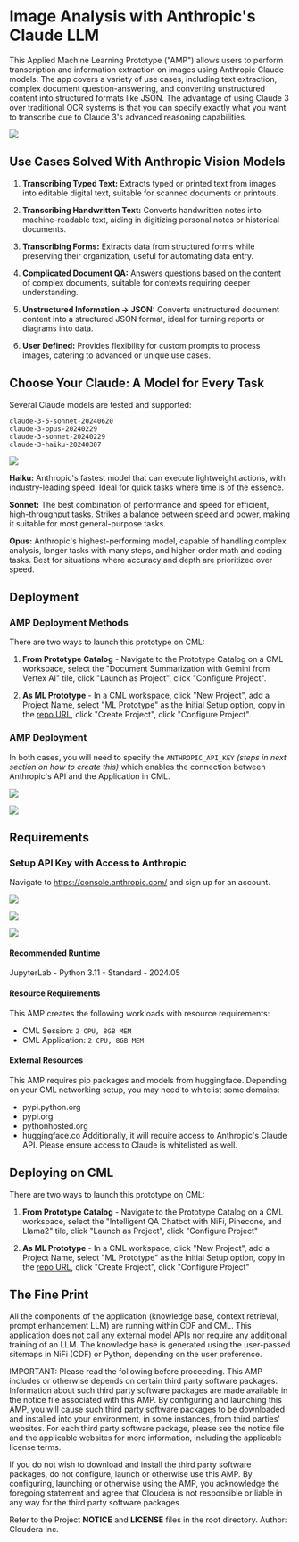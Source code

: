 # Image Analysis with Anthropic's Claude LLM
This Applied Machine Learning Prototype ("AMP") allows users to perform transcription and information extraction on images using Anthropic Claude models. The app covers a variety of use cases, including text extraction, complex document question-answering, and converting unstructured content into structured formats like JSON. The advantage of using Claude 3 over traditional OCR systems is that you can specify exactly what you want to transcribe due to Claude 3's advanced reasoning capabilities.


![](/assets/anthropic-logo.png)


## Use Cases Solved With Anthropic Vision Models

1. **Transcribing Typed Text:** Extracts typed or printed text from images into editable digital text, suitable for scanned documents or printouts.

2. **Transcribing Handwritten Text:** Converts handwritten notes into machine-readable text, aiding in digitizing personal notes or historical documents.

3. **Transcribing Forms:** Extracts data from structured forms while preserving their organization, useful for automating data entry.

4. **Complicated Document QA:** Answers questions based on the content of complex documents, suitable for contexts requiring deeper understanding.

5. **Unstructured Information → JSON:** Converts unstructured document content into a structured JSON format, ideal for turning reports or diagrams into data.

6. **User Defined:** Provides flexibility for custom prompts to process images, catering to advanced or unique use cases.


## Choose Your Claude: A Model for Every Task

Several Claude models are tested and supported:
```
claude-3-5-sonnet-20240620
claude-3-opus-20240229
claude-3-sonnet-20240229
claude-3-haiku-20240307
```
![](/assets/screenshots/claude-models.png)

**Haiku:** Anthropic's fastest model that can execute lightweight actions, with industry-leading speed. Ideal for quick tasks where time is of the essence.

**Sonnet:** The best combination of performance and speed for efficient, high-throughput tasks. Strikes a balance between speed and power, making it suitable for most general-purpose tasks.

**Opus:** Anthropic's highest-performing model, capable of handling complex analysis, longer tasks with many steps, and higher-order math and coding tasks. Best for situations where accuracy and depth are prioritized over speed.



## Deployment

### AMP Deployment Methods
There are two ways to launch this prototype on CML:

1. **From Prototype Catalog** - Navigate to the Prototype Catalog on a CML workspace, select the "Document Summarization with Gemini from Vertex AI" tile, click "Launch as Project", click "Configure Project".

2. **As ML Prototype** - In a CML workspace, click "New Project", add a Project Name, select "ML Prototype" as the Initial Setup option, copy in the [repo URL](https://github.com/cloudera/CML_AMP_Image-Analysis-with-Anthropic-Claude), click "Create Project", click "Configure Project".

### AMP Deployment
In both cases, you will need to specify the `ANTHROPIC_API_KEY` *(steps in next section on how to create this)* which enables the connection between Anthropic's API and the Application in CML.

![](/assets/screenshots/amp-setup.png)

![](/assets/screenshots/amp-build-script.png)

## Requirements

### Setup API Key with Access to Anthropic

Navigate to https://console.anthropic.com/ and sign up for an account.

![](/assets/screenshots/anthropic-setup-part1.png)

![](/assets/screenshots/anthropic-setup-part2.png)

![](/assets/screenshots/anthropic-setup-part3.png)


#### Recommended Runtime
JupyterLab - Python 3.11 - Standard - 2024.05

#### Resource Requirements
This AMP creates the following workloads with resource requirements:
- CML Session: `2 CPU, 8GB MEM`
- CML Application: `2 CPU, 8GB MEM`

#### External Resources
This AMP requires pip packages and models from huggingface. Depending on your CML networking setup, you may need to whitelist some domains:
- pypi.python.org
- pypi.org
- pythonhosted.org
- huggingface.co
Additionally, it will require access to Anthropic's Claude API. Please ensure access to Claude is whitelisted as well.

## Deploying on CML
There are two ways to launch this prototype on CML:

1. **From Prototype Catalog** - Navigate to the Prototype Catalog on a CML workspace, select the "Intelligent QA Chatbot with NiFi, Pinecone, and Llama2" tile, click "Launch as Project", click "Configure Project"

2. **As ML Prototype** - In a CML workspace, click "New Project", add a Project Name, select "ML Prototype" as the Initial Setup option, copy in the [repo URL](https://github.com/cloudera/CML_AMP_Image-Analysis-with-Anthropic-Claude), click "Create Project", click "Configure Project"


## The Fine Print

All the components of the application (knowledge base, context retrieval, prompt enhancement LLM) are running within CDF and CML. This application does not call any external model APIs nor require any additional training of an LLM. The knowledge base is generated using the user-passed sitemaps in NiFi (CDF) or Python, depending on the user preference.

IMPORTANT: Please read the following before proceeding.  This AMP includes or otherwise depends on certain third party software packages.  Information about such third party software packages are made available in the notice file associated with this AMP.  By configuring and launching this AMP, you will cause such third party software packages to be downloaded and installed into your environment, in some instances, from third parties' websites.  For each third party software package, please see the notice file and the applicable websites for more information, including the applicable license terms.

If you do not wish to download and install the third party software packages, do not configure, launch or otherwise use this AMP.  By configuring, launching or otherwise using the AMP, you acknowledge the foregoing statement and agree that Cloudera is not responsible or liable in any way for the third party software packages.


Refer to the Project **NOTICE** and **LICENSE** files in the root directory. Author: Cloudera Inc.
